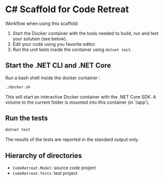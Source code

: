 # C# Scaffold for Code Retreat

Workflow when using this scaffold:
1. Start the Docker container with the tools needed to build, run and test your solution (see below).
2. Edit your code using you favorite editor.
3. Run the unit tests inside the container using ``dotnet test``.

## Start the .NET CLI and .NET Core

Run a bash shell inside the docker container :

```Bash
./docker.sh
```

This will start an interactive Docker container with the .NET Core SDK. A volume to the current folder is mounted into 
this container (in '/app').

## Run the tests

```Bash
dotnet test
```

The results of the tests are reported in the standard output only.

## Hierarchy of directories

* `CodeRetreat.Model`: source code project
* `CodeRetreat.Tests`: test project
